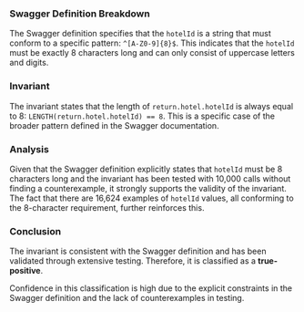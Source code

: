 ### Swagger Definition Breakdown
The Swagger definition specifies that the `hotelId` is a string that must conform to a specific pattern: `^[A-Z0-9]{8}$`. This indicates that the `hotelId` must be exactly 8 characters long and can only consist of uppercase letters and digits.

### Invariant
The invariant states that the length of `return.hotel.hotelId` is always equal to 8: `LENGTH(return.hotel.hotelId) == 8`. This is a specific case of the broader pattern defined in the Swagger documentation.

### Analysis
Given that the Swagger definition explicitly states that `hotelId` must be 8 characters long and the invariant has been tested with 10,000 calls without finding a counterexample, it strongly supports the validity of the invariant. The fact that there are 16,624 examples of `hotelId` values, all conforming to the 8-character requirement, further reinforces this.

### Conclusion
The invariant is consistent with the Swagger definition and has been validated through extensive testing. Therefore, it is classified as a **true-positive**. 

Confidence in this classification is high due to the explicit constraints in the Swagger definition and the lack of counterexamples in testing.
